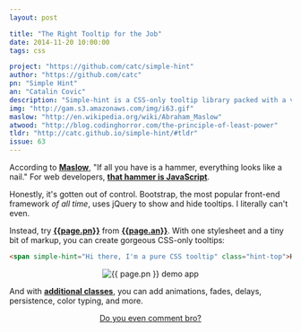 ```yaml
---
layout: post

title: "The Right Tooltip for the Job"
date: 2014-11-20 10:00:00
tags: css

project: "https://github.com/catc/simple-hint"
author: "https://github.com/catc"
pn: "Simple Hint"
an: "Catalin Covic"
description: "Simple-hint is a CSS-only tooltip library packed with a variety of features."
img: "http://gam.s3.amazonaws.com/img/i63.gif"
maslow: "http://en.wikipedia.org/wiki/Abraham_Maslow"
atwood: "http://blog.codinghorror.com/the-principle-of-least-power"
tldr: "http://catc.github.io/simple-hint/#tldr"
issue: 63
---
```


According to <strong><a href="{{page.maslow}}" title="Abraham Maslow on Wikipedia" target="_blank">Maslow</a></strong>, "If all you have is a hammer, everything looks like a nail." For web developers, <strong><a href="{{page.atwood}}" title="Atwood's Law on Coding Horror" target="_blank">that hammer is JavaScript</a></strong>.

Honestly, it's gotten out of control. Bootstrap, the most popular front-end framework _of all time_, uses jQuery to show and hide tooltips. I literally can't even.

Instead, try <strong><a href="{{page.project}}" title="{{page.pn}} on GitHub" target="_blank">{{page.pn}}</a></strong> from <strong><a href="{{ page.author }}" target="_blank" title="{{ page.an }} on GitHub">{{page.an}}</a></strong>. With one stylesheet and a tiny bit of markup, you can create gorgeous CSS-only tooltips:

```html
<span simple-hint="Hi there, I'm a pure CSS tooltip" class="hint-top">Hover over me</span>

```

<center><img src="{{page.img}}" class="demo" alt="{{ page.pn }} demo app">
</center>

And with <strong><a href="{{page.tldr}}" title="{{page.pn}} docs" target="_blank">additional classes</a></strong>, you can add animations, fades, delays, persistence, color typing, and more.

<center><a href="{{ page.url }}#comments" class="btn btn-primary btn-comment" title="Discuss this issue of Git @ Me online">Do you even comment bro?</a></center>
